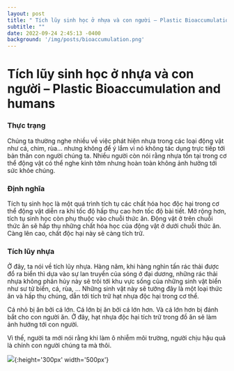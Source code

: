 ```yaml
---
layout: post
title: " Tích lũy sinh học ở nhựa và con người – Plastic Bioaccumulation and humans"
subtitle: ""
date: 2022-09-24 2:45:13 -0400
background: '/img/posts/bioaccumulation.png'
---
```

# Tích lũy sinh học ở nhựa và con người – Plastic Bioaccumulation and humans
### Thực trạng 
Chúng ta thường nghe nhiều về việc phát hiện nhựa trong các loại động vật như cá, chim, rùa… nhưng không để ý lắm vì nó không tác dụng trực tiếp tới bản thân con người chúng ta. Nhiều người còn nói rằng nhựa tồn tại trong cơ thể động vật có thể nghe kinh tởm nhưng hoàn toàn không ảnh hưởng tới sức khỏe chúng. 

### Định nghĩa
Tích tụ sinh học là một quá trình tích tụ các chất hóa học độc hại  trong cơ thể động vật diễn ra khi tốc độ hấp thụ cao hơn tốc độ bài tiết. Mở rộng hơn, tích tụ sinh học còn phụ thuộc vào chuỗi thức ăn. Động vật ở trên chuỗi thức ăn sẽ hấp thụ những chất hóa học của động vật ở dưới chuỗi thức ăn. Càng lên cao, chất độc hại này sẽ càng tích trữ. 
### Tích lũy nhựa
Ở đây, ta nói về tích lũy nhựa. Hàng năm, khi hàng nghìn tấn rác thải được đổ ra biển thì dựa vào sự lan truyền của sóng ở đại dương, những rác thải nhựa không phân hủy này sẽ trôi tới khu vực sống của những sinh vật biển như sư tử biển, cá, rùa, … Những sinh vật này sẽ tưởng đây là một loại thức ăn và hấp thụ chúng, dẫn tới tích trữ hạt nhựa độc hại trong cơ thể. 

Cá nhỏ bị ăn bởi cá lớn. Cá lớn bị ăn bởi cá lớn hơn. Và cá lớn hơn bị đánh bắt cho con người ăn. Ở đây, hạt nhựa độc hại tích trữ trong đồ ăn sẽ làm ảnh hướng tới con người. 

Vì thế, người ta mới nói rằng khi làm ô nhiễm môi trường, người chịu hậu quả là chính con người chúng ta mà thôi. 

![](https://images.squarespace-cdn.com/content/v1/55680e3ee4b02586b209bb41/1518236497447-7V04Z3E1DYX1I0ZKUUCP/bioaccumulation.gif?format=750w){:height='300px' width='500px'}